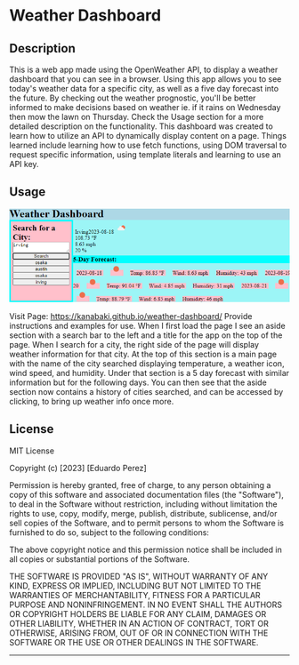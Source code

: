 # Weather Dashboard
## Description
This is a web app made using the OpenWeather API, to display a weather dashboard that you can see in a browser. 
Using this app allows you to see today's weather data for a specific city, as well as a five day forecast into the future. 
By checking out the weather prognostic, you'll be better informed to make decisions based on weather ie. if it rains on Wednesday then mow the lawn on Thursday.
Check the Usage section for a more detailed description on the functionality.
This dashboard was created to learn how to utilize an API to dynamically display content on a page. 
Things learned include learning how to use fetch functions, using DOM traversal to request specific information, using template literals and learning to use an API key.


## Usage
![Weather Dashboard Image](./Assets/Weather_Dashboard.PNG)

Visit Page: https://kanabaki.github.io/weather-dashboard/
Provide instructions and examples for use.
When I first load the page I see an aside section with a search bar to the left and a title for the app on the top of the page. When I search for a city,
the right side of the page will display weather information for that city. At the top of this section is a main page with the name of the city searched displaying temperature, a weather icon, wind speed, and humidity.
Under that section is a 5 day forecast with similar information but for the following days. You can then see that the aside section now contains a history of cities searched, and can be accessed by clicking, to bring up weather info once more.


## License
MIT License

Copyright (c) [2023] [Eduardo Perez]

Permission is hereby granted, free of charge, to any person obtaining a copy
of this software and associated documentation files (the "Software"), to deal
in the Software without restriction, including without limitation the rights
to use, copy, modify, merge, publish, distribute, sublicense, and/or sell
copies of the Software, and to permit persons to whom the Software is
furnished to do so, subject to the following conditions:

The above copyright notice and this permission notice shall be included in all
copies or substantial portions of the Software.

THE SOFTWARE IS PROVIDED "AS IS", WITHOUT WARRANTY OF ANY KIND, EXPRESS OR
IMPLIED, INCLUDING BUT NOT LIMITED TO THE WARRANTIES OF MERCHANTABILITY,
FITNESS FOR A PARTICULAR PURPOSE AND NONINFRINGEMENT. IN NO EVENT SHALL THE
AUTHORS OR COPYRIGHT HOLDERS BE LIABLE FOR ANY CLAIM, DAMAGES OR OTHER
LIABILITY, WHETHER IN AN ACTION OF CONTRACT, TORT OR OTHERWISE, ARISING FROM,
OUT OF OR IN CONNECTION WITH THE SOFTWARE OR THE USE OR OTHER DEALINGS IN THE
SOFTWARE.

---